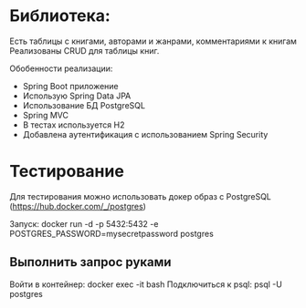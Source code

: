 # Библиотека:

Есть таблицы с книгами, авторами и жанрами, комментариями к книгам
Реализованы CRUD для таблицы книг.

Обобенности реализации:
* Spring Boot приложение
* Использую Spring Data JPA
* Использование БД PostgreSQL
* Spring MVC
* В тестах используется H2
* Добавлена аутентификация с использованием Spring Security

# Тестирование
Для тестирования можно использовать докер образ с PostgreSQL (https://hub.docker.com/_/postgres)

Запуск:                docker run -d -p 5432:5432 -e POSTGRES_PASSWORD=mysecretpassword postgres

## Выполнить запрос руками
Войти в контейнер:     docker exec -it <id> bash
Подключиться к psql:   psql -U postgres
